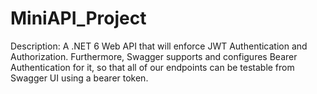 # MiniAPI_Project

Description:
    A .NET 6 Web API that will enforce JWT Authentication and Authorization. Furthermore, Swagger supports and configures Bearer Authentication for it, so that all of our endpoints can be testable from Swagger UI using a bearer token.